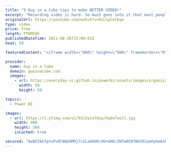 ```yaml
---
title: "5 Guy in a Cube tips to make BETTER VIDEO!"
excerpt: "Recording video is hard. So much goes into it that most people get frustrated or give up. We've learned a few things over the years. Here are 5 tips to help go to the next level with better video.  Casey Neistat video: https://www.youtube.com/watch?v=nLSUrTxquyE  Tessa Hur video: https://www.youtube.com/watch?v=ZSyYegfA6PQ"
originalUrl: https://youtube.com/watch?v=0iLSyCel6yw
type: video
price: Free
length: PT6M50S
publishedDateTime: 2021-08-26T15:00:01Z
heat: 50

featuredContent: "<iframe width=\"800\" height=\"500\" frameborder=\"0\" src=\"https://www.youtube.com/embed/0iLSyCel6yw\" allow=\"accelerometer; autoplay; encrypted-media; gyroscope; picture-in-picture\" allowfullscreen></iframe>"

provider:
  name: Guy in a Cube
  domain: guyinacube.com
  images:
    - url: https://everyday-cc.github.io/powerbi/assets/images/organizations/guyinacube.com-50x50.jpg
      width: 50
      height: 50

topics:
  - Power BI

images:
  - url: https://i.ytimg.com/vi/0iLSyCel6yw/hqdefault.jpg
    width: 480
    height: 360
    isCached: true

secured: "AxWZ2kkfp+oPvQlNQU9MOj7sILabHbR/XO+GH8/ZNTaNtB7Wk5O2aeHyHaAsMAYnWmgGfaV7lkX6sJI8jZ+4cVyEUguNsF/ia8InW/yLSut/ByZPHI122drcQwM8I1kSisXXCF5HXzLca0pUunaK0RTDgDYHIvu8uTKFRqFudfSeRguD2V9dHxBszcgZvxdR8sFYlVURkU7+2p3PyqKz0TJqk6/PAQylFDJX4ts1WCyv1Wi85eVEUjQEe1LR/etRmzlU1dvNmRY/mANi069nO1Zy2k2p0aTbA9bLl+V7qTbypgnxGvwI2JQWKTiYU6hzmIM6vCivJf96xfqYSlveAcYoxAYFnN11ay7jz7dMByD3crgoBQX8OQ7AAMCjGyoYCD+ykLnrqEq+H57tyIpEzHb1/dBmh0BljyqJI/0y+sY=;EMnDXgujIlWrhTHmvWSIww=="
---
```


